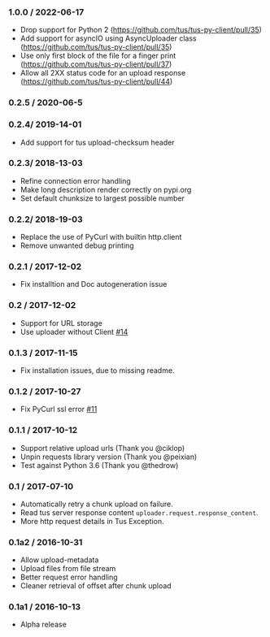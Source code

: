 ### 1.0.0 / 2022-06-17 ###

* Drop support for Python 2 (https://github.com/tus/tus-py-client/pull/35)
* Add support for asyncIO using AsyncUploader class (https://github.com/tus/tus-py-client/pull/35)
* Use only first block of the file for a finger print (https://github.com/tus/tus-py-client/pull/37)
* Allow all 2XX status code for an upload response (https://github.com/tus/tus-py-client/pull/44)

### 0.2.5 / 2020-06-5 ###

### 0.2.4/ 2019-14-01 ###

* Add support for tus upload-checksum header

### 0.2.3/ 2018-13-03 ###

* Refine connection error handling
* Make long description render correctly on pypi.org
* Set default chunksize to largest possible number 

### 0.2.2/ 2018-19-03 ###

* Replace the use of PyCurl with builtin http.client
* Remove unwanted debug printing

### 0.2.1 / 2017-12-02 ###

* Fix installtion and Doc autogeneration issue

### 0.2 / 2017-12-02 ###

* Support for URL storage
* Use uploader without Client [#14](https://github.com/tus/tus-py-client/issues/14)

### 0.1.3 / 2017-11-15 ###

* Fix installation issues, due to missing readme.

### 0.1.2 / 2017-10-27 ###

* Fix PyCurl ssl error [#11](https://github.com/tus/tus-py-client/issues/11)

### 0.1.1 / 2017-10-12 ###

* Support relative upload urls (Thank you @ciklop)
* Unpin requests library version (Thank you @peixian)
* Test against Python 3.6 (Thank you @thedrow)

### 0.1 / 2017-07-10 ###

* Automatically retry a chunk upload on failure.
* Read tus server response content `uploader.request.response_content`.
* More http request details in Tus Exception.

### 0.1a2 / 2016-10-31 ###

* Allow upload-metadata
* Upload files from file stream
* Better request error handling
* Cleaner retrieval of offset after chunk upload

### 0.1a1 / 2016-10-13 ###

* Alpha release

